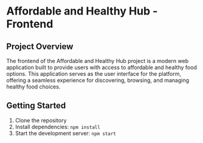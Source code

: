 # Affordable and Healthy Hub - Frontend

## Project Overview

The frontend of the Affordable and Healthy Hub project is a modern web application built to provide users with access to affordable and healthy food options. This application serves as the user interface for the platform, offering a seamless experience for discovering, browsing, and managing healthy food choices.

## Getting Started

1. Clone the repository
2. Install dependencies: `npm install`
3. Start the development server: `npm start`
